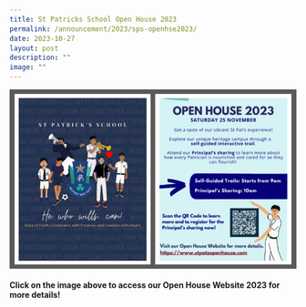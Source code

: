 ```yaml
---
title: St Patricks School Open House 2023
permalink: /announcement/2023/sps-openhse2023/
date: 2023-10-27
layout: post
description: ""
image: ""
---
```



<p><a href="https://www.stpatsopenhouse.com/">
<img src="/images/Announcement/2023-openhse.png" align="center">
</a></p>

#### Click on the image above to access our Open House Website 2023 for more details!